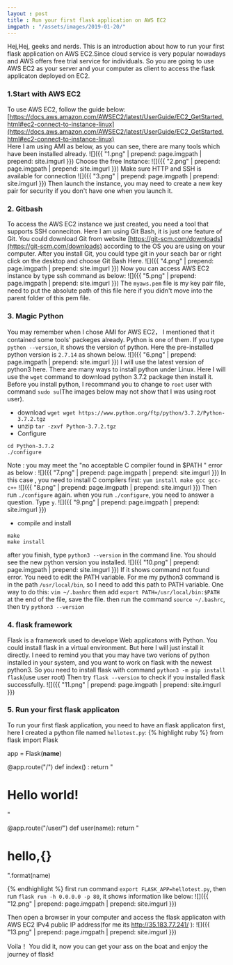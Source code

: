 ```yaml
---
layout : post
title : Run your first flask application on AWS EC2
imgpath : "/assets/images/2019-01-20/"
---
```

Hej,Hej, geeks and nerds. This is an introduction about how to run your
first flask application on AWS EC2.Since cloud service is very popular nowadays
and AWS offers free trial service for individuals. So you are going to use AWS EC2
as your server and your computer as client to access the flask applicaton deployed on EC2.

### 1.Start with AWS EC2
To use AWS EC2, follow the guide below:
[https://docs.aws.amazon.com/AWSEC2/latest/UserGuide/EC2_GetStarted.html#ec2-connect-to-instance-linux](https://docs.aws.amazon.com/AWSEC2/latest/UserGuide/EC2_GetStarted.html#ec2-connect-to-instance-linux)<br/>
Here I am using AMI as below, as you can see, there are many tools which have been installed already.
![]({{ "1.png" | prepend: page.imgpath | prepend: site.imgurl }})
Choose the free Instance:
![]({{ "2.png" | prepend: page.imgpath | prepend: site.imgurl }})
Make sure HTTP and SSH is available for connection
![]({{ "3.png" | prepend: page.imgpath | prepend: site.imgurl }})
Then launch the instance, you may need to create a new key pair for security if
you don't have one when you launch it.

### 2. Gitbash
To access the AWS EC2 instance we just created, you need a tool that supports
SSH conneciton. Here I am using Git Bash, it is just one feature of Git.
You could download Git from website [https://git-scm.com/downloads](https://git-scm.com/downloads) according to
the OS you are using on your computer. After you install Git, you could type
git in your seach bar or right click on the desktop and choose Git Bash Here.
![]({{ "4.png" | prepend: page.imgpath | prepend: site.imgurl }})
Now you can access AWS EC2 instance by type ssh command as below:
![]({{ "5.png" | prepend: page.imgpath | prepend: site.imgurl }})
The `myaws.pem` file is my key pair file, need to put the absolute path of this
file here if you didn't move into the parent folder of this pem file.

### 3. Magic Python
You may remember when I chose AMI for AWS EC2， I mentioned that it contained
some tools' packeges already. Python is one of them. If you type `python --version`,
it shows the version of python. Here the pre-installed python version is `2.7.14` as shown below.
![]({{ "6.png" | prepend: page.imgpath | prepend: site.imgurl }})
I will use the latest version of python3 here. There are many ways to install
python under Linux. Here I will use the `wget` command to download python 3.7.2
package then install it. Before you install python, I recommand you to change to
`root` user with command `sudo su`(The images below may not show that I was using root user).
- download
`wget wget https://www.python.org/ftp/python/3.7.2/Python-3.7.2.tgz`
- unzip
`tar -zxvf Python-3.7.2.tgz`
- Configure
```
cd Python-3.7.2  
./configure
```
Note : you may meet the "no acceptable C compiler found in $PATH " error as below :
![]({{ "7.png" | prepend: page.imgpath | prepend: site.imgurl }})
In this case , you need to install C compilers first:
`yum install make gcc gcc-c++`
![]({{ "8.png" | prepend: page.imgpath | prepend: site.imgurl }})
Then run `./configure` again.
when you run `./configure`, you need to answer a question. Type `y`.
![]({{ "9.png" | prepend: page.imgpath | prepend: site.imgurl }})
- compile and install
```
make
make install
```
after you finish, type `python3 --version` in the command line. You should see the new python version you installed.
![]({{ "10.png" | prepend: page.imgpath | prepend: site.imgurl }})
If it shows command not found error. You need to edit the PATH variable.
For me my python3 command is in the path `/usr/local/bin`, so I need to add this path to PATH variable. One way to do this:
`vim ~/.bashrc`
then add `export PATH=/usr/local/bin:$PATH` at the end of the file, save the file.
then run the command `source ~/.bashrc`, then try `python3 --version`  

### 4. flask framework
   Flask is a framework used to develope Web applicatons with Python. You could install flask
in a virtual environment. But here I will just install it directly. I need to remind you that you may have
two verions of python installed in your system, and you want to work on flask with the newest python3. So you need to install
flask with command `python3 -m pip install flask`(use user root)
Then try `flask --version` to check if you installed flask successfully.
![]({{ "11.png" | prepend: page.imgpath | prepend: site.imgurl }})

### 5. Run your first flask applicaton
To run your first flask application, you need to have an flask applicaton first, here I created a python file
named `hellotest.py`:
{% highlight ruby %}
from flask import Flask

app = Flask(__name__)

@app.route("/")
def index() :
    return "<h1>Hello world!</h1>"

@app.route("/user/<name>")
def user(name):
    return "<h1>hello,{}</h1>".format(name)

{% endhighlight %}
first run command `export FLASK_APP=hellotest.py`, then run `flask run -h 0.0.0.0 -p 80`,
it shows information like below:
![]({{ "12.png" | prepend: page.imgpath | prepend: site.imgurl }})    

Then open a browser in your computer and access the flask applicaton with AWS EC2 IPv4 public IP address(for me its http://35.183.77.241/ ):
![]({{ "13.png" | prepend: page.imgpath | prepend: site.imgurl }})   

Voila！ You did it, now you can get your ass on the boat and enjoy the journey of flask!
